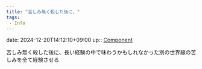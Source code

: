 ```yaml
---
title: "苦しみ無く殺した後に、"
tags:
 - Info
---
```


date: 2024-12-20T14:12:10+09:00
up:: [Component](../Bar/Novel/Chaos/Component.md)

苦しみ無く殺した後に、長い経験の中で味わうかもしれなかった別の世界線の苦しみを全て経験させる